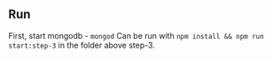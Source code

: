 ## Run 

First, start mongodb - `mongod`
Can be run with `npm install && npm run start:step-3` in the folder above step-3.
